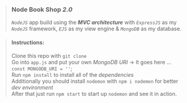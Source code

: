 > ### Node Book Shop _2.0_
> _`NodeJS`_ app build using the _**MVC architecture**_ with _`ExpressJS`_ as my _`NodeJS`_ framework, _`EJS`_ as my view engine &amp; _`MongoDB`_ as my database.

> #### Instructions:  
> Clone this repo with `git clone`  
> Go into `app.js` and put your own *MongoDB URI* -> It goes here ... `const MONGODB_URI = ''`;    
> Run `npm install` to install all of the _dependencies_  
> Additionally you should install `nodemon` with `npm i nodemon` for better _dev environment_  
> After that just run `npm start` to start up `nodemon` and see it in action.  
